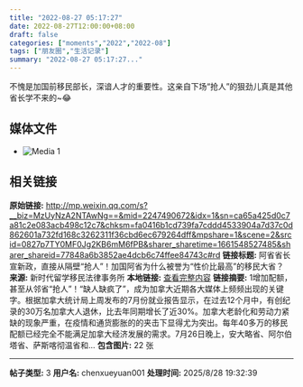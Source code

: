 ```yaml
---
title: "2022-08-27 05:17:27"
date: 2022-08-27T12:00:00+08:00
draft: false
categories: ["moments","2022","2022-08"]
tags: ["朋友圈","生活记录"]
summary: "2022-08-27 05:17:27..."
---
```


不愧是加国前移民部长，深谙人才的重要性。这亲自下场“抢人”的狠劲儿真是其他省长学不来的~😂

## 媒体文件

- ![Media 1](/Moments/photos/2022-08-27/202208270517270.jpg)

## 相关链接

**原始链接:** http://mp.weixin.qq.com/s?__biz=MzUyNzA2NTAwNg==&mid=2247490672&idx=1&sn=ca65a425d0c7a81c2e083acb498c12c7&chksm=fa0416b1cd739fa7cddd4533904a7d37c0d862601a732fd168c3262311f36cbd6ec679264dff&mpshare=1&scene=2&srcid=0827p7TY0MF0Jg2KB6mM6fPB&sharer_sharetime=1661548527485&sharer_shareid=77848a6b3852ae4dcb6c74ffee84743c#rd
**链接标题:** 阿省省长宣新政，直接从隔壁“抢人”！加国阿省为什么被誉为“性价比最高”的移民大省？
**来源:** 新时代留学移民法律事务所
**本地链接:** [查看完整内容](/link_content/2022/08/2022-08-27-2/link_content/)
**链接摘要:** 1增加配额，甚至从邻省“抢人”！“缺人缺疯了”，成为加拿大近期各大媒体上频频出现的关键字。根据加拿大统计局上周发布的7月份就业报告显示，在过去12个月中，有创纪录的30万名加拿大人退休，比去年同期增长了近30%。加拿大老龄化和劳动力紧缺的现象严重，在疫情和通货膨胀的的夹击下显得尤为突出。每年40多万的移民配额已经完全不能满足加拿大经济发展的需求。7月26日晚上，安大略省、阿尔伯塔省、萨斯喀彻温省和...
**包含图片:** 22 张

---

**帖子类型:** 3
**用户名:** chenxueyuan001
**处理时间:** 2025/8/28 19:32:39